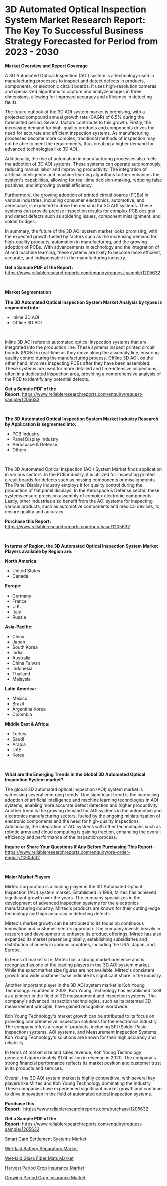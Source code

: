 <p><h1>3D Automated Optical Inspection System Market Research Report: The Key To Successful Business Strategy Forecasted for Period from 2023 - 2030</h1></p><p><strong>Market Overview and Report Coverage</strong></p>
<p><p>A 3D Automated Optical Inspection (AOI) system is a technology used in manufacturing processes to inspect and detect defects in products, components, or electronic circuit boards. It uses high-resolution cameras and specialized algorithms to capture and analyze images in three dimensions, allowing for improved accuracy and efficiency in detecting faults.</p><p>The future outlook of the 3D AOI system market is promising, with a projected compound annual growth rate (CAGR) of 6.5% during the forecasted period. Several factors contribute to this growth. Firstly, the increasing demand for high-quality products and components drives the need for accurate and efficient inspection systems. As manufacturing processes become more complex, traditional methods of inspection may not be able to meet the requirements, thus creating a higher demand for advanced technologies like 3D AOI.</p><p>Additionally, the rise of automation in manufacturing processes also fuels the adoption of 3D AOI systems. These systems can operate autonomously, reducing manual labor and improving productivity. The integration of artificial intelligence and machine learning algorithms further enhances the system's capabilities, allowing for real-time decision-making, reducing false positives, and improving overall efficiency.</p><p>Furthermore, the growing adoption of printed circuit boards (PCBs) in various industries, including consumer electronics, automotive, and aerospace, is expected to drive the demand for 3D AOI systems. These systems can provide precise inspection results for complex PCB designs and detect defects such as soldering issues, component misalignment, and solder bridges.</p><p>In summary, the future of the 3D AOI system market looks promising, with the expected growth fueled by factors such as the increasing demand for high-quality products, automation in manufacturing, and the growing adoption of PCBs. With advancements in technology and the integration of AI and machine learning, these systems are likely to become more efficient, accurate, and indispensable in the manufacturing industry.</p></p>
<p><strong>Get a Sample PDF of the Report:</strong> <a href="https://www.reliableresearchreports.com/enquiry/request-sample/1205632">https://www.reliableresearchreports.com/enquiry/request-sample/1205632</a></p>
<p>&nbsp;</p>
<p><strong>Market Segmentation</strong></p>
<p><strong>The 3D Automated Optical Inspection System Market Analysis by types is segmented into:</strong></p>
<p><ul><li>Inline 3D AOI</li><li>Offline 3D AOI</li></ul></p>
<p>&nbsp;</p>
<p><p>Inline 3D AOI refers to automated optical inspection systems that are integrated into the production line. These systems inspect printed circuit boards (PCBs) in real-time as they move along the assembly line, ensuring quality control during the manufacturing process. Offline 3D AOI, on the other hand, involves inspecting PCBs after they have been assembled. These systems are used for more detailed and time-intensive inspections, often in a dedicated inspection area, providing a comprehensive analysis of the PCB to identify any potential defects.</p></p>
<p><strong>Get a Sample PDF of the Report:</strong>&nbsp;<a href="https://www.reliableresearchreports.com/enquiry/request-sample/1205632">https://www.reliableresearchreports.com/enquiry/request-sample/1205632</a></p>
<p>&nbsp;</p>
<p><strong>The 3D Automated Optical Inspection System Market Industry Research by Application is segmented into:</strong></p>
<p><ul><li>PCB Industry</li><li>Panel Display Industry</li><li>Aerospace & Defense</li><li>Others</li></ul></p>
<p>&nbsp;</p>
<p><p>The 3D Automated Optical Inspection (AOI) System Market finds application in various sectors. In the PCB industry, it is utilized for inspecting printed circuit boards for defects such as missing components or misalignments. The Panel Display industry employs it for quality control during the production of flat panel displays. In the Aerospace & Defense sector, these systems ensure precision assembly of complex electronic components. Lastly, other industries also benefit from the AOI systems for inspecting various products, such as automotive components and medical devices, to ensure quality and accuracy.</p></p>
<p><strong>Purchase this Report:</strong>&nbsp; <a href="https://www.reliableresearchreports.com/purchase/1205632">https://www.reliableresearchreports.com/purchase/1205632</a></p>
<p>&nbsp;</p>
<p><strong>In terms of Region, the 3D Automated Optical Inspection System Market Players available by Region are:</strong></p>
<p>
    <p> <strong> North America: </strong>
        <ul>
            <li>United States</li>
            <li>Canada</li>
        </ul>
        </p> 
    <p> <strong> Europe: </strong>
        <ul>
            <li>Germany</li>
            <li>France</li>
            <li>U.K.</li>
            <li>Italy</li>
            <li>Russia</li>
        </ul>
        </p> 
    <p> <strong> Asia-Pacific: </strong>
        <ul>
            <li>China</li>
            <li>Japan</li>
            <li>South Korea</li>
            <li>India</li>
            <li>Australia</li>
            <li>China Taiwan</li>
            <li>Indonesia</li>
            <li>Thailand</li>
            <li>Malaysia</li>
        </ul>
        </p> 
    <p> <strong> Latin America: </strong>
        <ul>
            <li>Mexico</li>
            <li>Brazil</li>
            <li>Argentina Korea</li>
            <li>Colombia</li>
        </ul>
        </p> 
    <p> <strong> Middle East & Africa: </strong>
        <ul>
            <li>Turkey</li>
            <li>Saudi</li>
            <li>Arabia</li>
            <li>UAE</li>
            <li>Korea</li>
        </ul>
    </p>
    </p>
<p>&nbsp;</p>
<p><strong>What are the Emerging Trends in the Global 3D Automated Optical Inspection System market?</strong></p>
<p><p>The global 3D automated optical inspection (AOI) system market is witnessing several emerging trends. One significant trend is the increasing adoption of artificial intelligence and machine learning technologies in AOI systems, enabling more accurate defect detection and higher productivity. Another trend is the growing demand for AOI systems in the automotive and electronics manufacturing sectors, fueled by the ongoing miniaturization of electronic components and the need for high-quality inspections. Additionally, the integration of AOI systems with other technologies such as robotic arms and cloud computing is gaining traction, enhancing the overall efficiency and performance of the inspection process.</p></p>
<p><strong>Inquire or Share Your Questions If Any Before Purchasing This Report</strong>- <a href="https://www.reliableresearchreports.com/enquiry/pre-order-enquiry/1205632">https://www.reliableresearchreports.com/enquiry/pre-order-enquiry/1205632</a></p>
<p>&nbsp;</p>
<p><strong>Major Market Players</strong></p>
<p><p>Mirtec Corporation is a leading player in the 3D Automated Optical Inspection (AOI) system market. Established in 1998, Mirtec has achieved significant growth over the years. The company specializes in the development of advanced inspection systems for the electronics manufacturing industry. Mirtec's products are known for their cutting-edge technology and high accuracy in detecting defects.</p><p>Mirtec's market growth can be attributed to its focus on continuous innovation and customer-centric approach. The company invests heavily in research and development to enhance its product offerings. Mirtec has also expanded its market presence globally, establishing subsidiaries and distribution channels in various countries, including the USA, Japan, and Europe.</p><p>In terms of market size, Mirtec has a strong market presence and is recognized as one of the leading players in the 3D AOI system market. While the exact market size figures are not available, Mirtec's consistent growth and wide customer base indicate its significant share in the industry.</p><p>Another important player in the 3D AOI system market is Koh Young Technology. Founded in 2002, Koh Young Technology has established itself as a pioneer in the field of 3D measurement and inspection systems. The company's advanced inspection technologies, such as its patented 3D measurement principle, have gained recognition worldwide.</p><p>Koh Young Technology's market growth can be attributed to its focus on providing comprehensive inspection solutions for the electronics industry. The company offers a range of products, including SPI (Solder Paste Inspection) systems, AOI systems, and Measurement Inspection Systems. Koh Young Technology's solutions are known for their high accuracy and reliability.</p><p>In terms of market size and sales revenue, Koh Young Technology generated approximately $174 million in revenue in 2020. The company's strong financial performance reflects its market position and customer trust in its products and services.</p><p>Overall, the 3D AOI system market is highly competitive, with several key players like Mirtec and Koh Young Technology dominating the industry. These companies have experienced significant market growth and continue to drive innovation in the field of automated optical inspection systems.</p></p>
<p><strong>Purchase this Report:</strong>&nbsp;&nbsp;<a href="https://www.reliableresearchreports.com/purchase/1205632">https://www.reliableresearchreports.com/purchase/1205632</a></p>
<p></p>
<p><strong>Get a Sample PDF of the Report:</strong>&nbsp;<a href="https://www.reliableresearchreports.com/enquiry/request-sample/1205632">https://www.reliableresearchreports.com/enquiry/request-sample/1205632</a></p>
<p><p><a href="https://www.linkedin.com/pulse/smart-card-settlement-systems-market-share-amp-new-trends/">Smart Card Settlement Systems Market</a></p><p><a href="https://medium.com/@elwyncarter2023/wet-laid-battery-separators-market-trends-forecast-and-competitive-analysis-to-2030-1007d1c310a0">Wet-laid Battery Separators Market</a></p><p><a href="https://medium.com/@donaldortega4f/wet-laid-glass-fiber-mats-market-furnishes-information-on-market-share-market-trends-and-market-37672998ff57">Wet-laid Glass Fiber Mats Market</a></p><p><a href="https://www.linkedin.com/pulse/harvest-period-crop-insurance-market-research-report/">Harvest Period Crop Insurance Market</a></p><p><a href="https://www.linkedin.com/pulse/growing-period-crop-insurance-market-size-share-amp-trends/">Growing Period Crop Insurance Market</a></p></p>